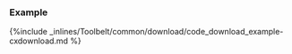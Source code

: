 <!-- usedin: [ _legacy_docker/Toolbelt] - post: -->


### Example



{%include _inlines/Toolbelt/common/download/code_download_example-cxdownload.md %}



